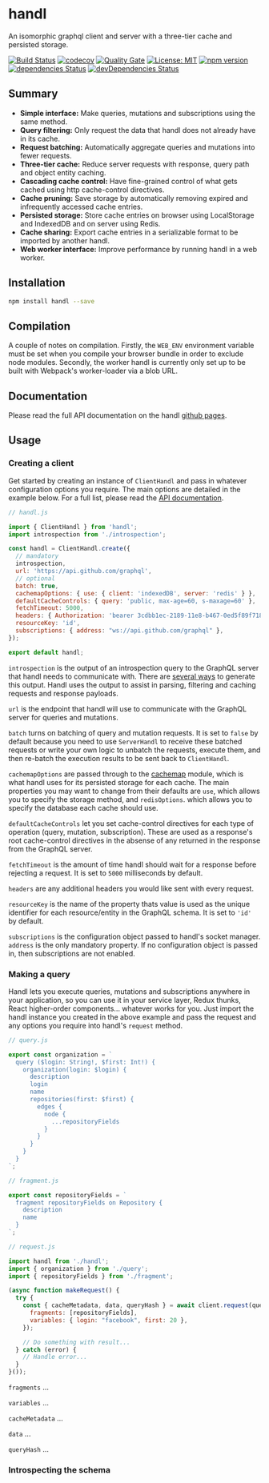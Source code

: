 # handl

An isomorphic graphql client and server with a three-tier cache and persisted storage.

[![Build Status](https://travis-ci.org/dylanaubrey/handl.svg?branch=master)](https://travis-ci.org/dylanaubrey/handl)
[![codecov](https://codecov.io/gh/dylanaubrey/handl/branch/master/graph/badge.svg)](https://codecov.io/gh/dylanaubrey/handl)
[![Quality Gate](https://sonarcloud.io/api/badges/gate?key=sonarqube:handl)](https://sonarcloud.io/dashboard?id=sonarqube%3Ahandl)
[![License: MIT](https://img.shields.io/badge/License-MIT-yellow.svg)](https://opensource.org/licenses/MIT)
[![npm version](https://badge.fury.io/js/handl.svg)](https://badge.fury.io/js/handl)
[![dependencies Status](https://david-dm.org/dylanaubrey/handl/status.svg)](https://david-dm.org/dylanaubrey/handl)
[![devDependencies Status](https://david-dm.org/dylanaubrey/handl/dev-status.svg)](https://david-dm.org/dylanaubrey/handl?type=dev)

## Summary

* **Simple interface:** Make queries, mutations and subscriptions using the same method.
* **Query filtering:** Only request the data that handl does not already have in its cache.
* **Request batching:** Automatically aggregate queries and mutations into fewer requests.
* **Three-tier cache:** Reduce server requests with response, query path and object entity caching.
* **Cascading cache control:** Have fine-grained control of what gets cached using http cache-control directives.
* **Cache pruning:** Save storage by automatically removing expired and infrequently accessed cache entries.
* **Persisted storage:** Store cache entries on browser using LocalStorage and IndexedDB and on server using Redis.
* **Cache sharing:** Export cache entries in a serializable format to be imported by another handl.
* **Web worker interface:** Improve performance by running handl in a web worker.

## Installation

```bash
npm install handl --save
```

## Compilation

A couple of notes on compilation. Firstly, the `WEB_ENV` environment variable must be set when you compile your browser
bundle in order to exclude node modules. Secondly, the worker handl is currently only set up to be built with Webpack's
worker-loader via a blob URL.

## Documentation

Please read the full API documentation on the handl [github pages](https://dylanaubrey.github.io/handl).

## Usage

### Creating a client

Get started by creating an instance of `ClientHandl` and pass in whatever configuration options you require. The main
options are detailed in the example below. For a full list, please read the [API documentation](https://dylanaubrey.github.io/handl).

```javascript
// handl.js

import { ClientHandl } from 'handl';
import introspection from './introspection';

const handl = ClientHandl.create({
  // mandatory
  introspection,
  url: 'https://api.github.com/graphql',
  // optional
  batch: true,
  cachemapOptions: { use: { client: 'indexedDB', server: 'redis' } },
  defaultCacheControls: { query: 'public, max-age=60, s-maxage=60' },
  fetchTimeout: 5000,
  headers: { Authorization: 'bearer 3cdbb1ec-2189-11e8-b467-0ed5f89f718b' },
  resourceKey: 'id',
  subscriptions: { address: "ws://api.github.com/graphql" },
});

export default handl;
```

`introspection` is the output of an introspection query to the GraphQL server that handl needs to communicate with.
There are [several ways](#introspection-queries) to generate this output. Handl uses the output to assist in
parsing, filtering and caching requests and response payloads.

`url` is the endpoint that handl will use to communicate with the GraphQL server for queries and mutations.

`batch` turns on batching of query and mutation requests. It is set to `false` by default because you need to use
`ServerHandl` to receive these batched requests or write your own logic to unbatch the requests, execute them, and
then re-batch the execution results to be sent back to `ClientHandl`.

`cachemapOptions` are passed through to the [cachemap](https://github.com/dylanaubrey/cachemap) module, which is what
handl uses for its persisted storage for each cache. The main properties you may want to change from their defaults
are `use`, which allows you to specify the storage method, and `redisOptions`. which allows you to specify the
database each cache should use.

`defaultCacheControls` let you set cache-control directives for each type of operation (query, mutation, subscription).
These are used as a response's root cache-control directives in the absense of any returned in the response from
the GraphQL server.

`fetchTimeout` is the amount of time handl should wait for a response before rejecting a request. It is set to
`5000` milliseconds by default.

`headers` are any additional headers you would like sent with every request.

`resourceKey` is the name of the property thats value is used as the unique identifier for each resource/entity in
the GraphQL schema. It is set to `'id'` by default.

`subscriptions` is the configuration object passed to handl's socket manager. `address` is the only mandatory property.
If no configuration object is passed in, then subscriptions are not enabled.

### Making a query

Handl lets you execute queries, mutations and subscriptions anywhere in your application, so you can use it in your
service layer, Redux thunks, React higher-order components... whatever works for you. Just import the handl instance
you created in the above example and pass the request and any options you require into handl's `request` method.

```javascript
// query.js

export const organization = `
  query ($login: String!, $first: Int!) {
    organization(login: $login) {
      description
      login
      name
      repositories(first: $first) {
        edges {
          node {
            ...repositoryFields
          }
        }
      }
    }
  }
`;
```

```javascript
// fragment.js

export const repositoryFields = `
  fragment repositoryFields on Repository {
    description
    name
  }
`;
```

```javascript
// request.js

import handl from './handl';
import { organization } from './query';
import { repositoryFields } from './fragment';

(async function makeRequest() {
  try {
    const { cacheMetadata, data, queryHash } = await client.request(query, {
      fragments: [repositoryFields],
      variables: { login: "facebook", first: 20 },
    });

    // Do something with result...
  } catch (error) {
    // Handle error...
  }
}());
```

`fragments` ...

`variables` ...

`cacheMetadata` ...

`data` ...

`queryHash` ...

### Introspecting the schema
